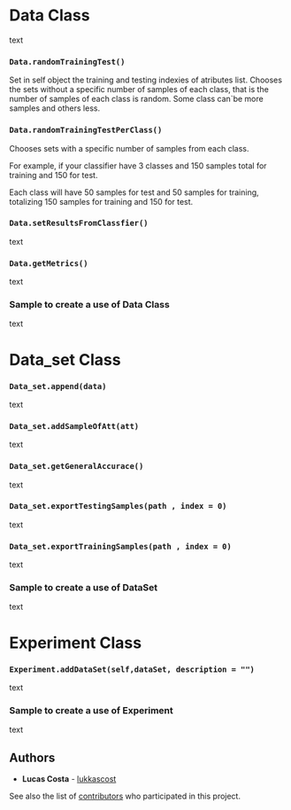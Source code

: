 # Data Class
text

### ```Data.randomTrainingTest()```
Set in self object the training and testing indexies of atributes list.
Chooses the sets without a specific number of samples of each class, that is the number of samples of each class is random. Some class can`be more samples and others less.


### ```Data.randomTrainingTestPerClass()```
Chooses sets with a specific number of samples from each class. 

For example, if your classifier have 3 classes and 150 samples total for training and 150 for test. 

Each class will have 50 samples for test and 50 samples for training, totalizing 150 samples for training and 150 for test.


### ```Data.setResultsFromClassfier()```
text

### ```Data.getMetrics()```
text


### Sample to create a use of Data Class
text


# Data_set Class

### ```Data_set.append(data)```
text


### ```Data_set.addSampleOfAtt(att)```
text


### ```Data_set.getGeneralAccurace()```
text


### ```Data_set.exportTestingSamples(path , index = 0)```
text


### ```Data_set.exportTrainingSamples(path , index = 0)```
text

### Sample to create a use of DataSet
text


# Experiment Class

### ```Experiment.addDataSet(self,dataSet, description = "")```
text

### Sample to create a use of Experiment
text



## Authors

* **Lucas Costa** - [lukkascost](https://github.com/lukkascost)

See also the list of [contributors](https://github.com/lukkascost/MachineLearn/contributors) who participated in this project.
